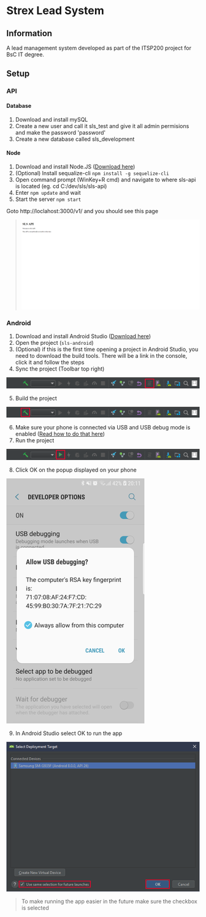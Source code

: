 # Strex Lead System

## Information

A lead management system developed as part of the ITSP200 project for BsC IT degree.

## Setup

### API

#### Database

1. Download and install mySQL
2. Create a new user and call it sls_test and give it all admin permisions and make the password 'password'
3. Create a new database called sls_development

#### Node

1. Download and install Node.JS ([Download here](https://nodejs.org/en/download/))
2. (Optional) Install sequalize-cli `npm install -g sequelize-cli`
3. Open command prompt (WinKey+R cmd) and navigate to where sls-api is located (eg. cd C:/dev/sls/sls-api)
4. Enter `npm update` and wait
5. Start the server `npm start`

Goto http://loclahost:3000/v1/ and you should see this page
>![Website](res/website.png)

### Android

1. Download and install Android Studio ([Download here](https://developer.android.com/studio/))
2. Open the project (`sls-android`)
3. (Optional) if this is the first time opening a project in Android Studio, you need to download the build tools. There will be a link in the console, click it and follow the steps
4. Sync the project (Toolbar top right)

![Sync Project](res/syncProject.png)

5. Build the project

![Build Project](res/buildProject.png)

6. Make sure your phone is connected via USB and USB debug mode is enabled ([Read how to do that here](https://www.kingoapp.com/root-tutorials/how-to-enable-usb-debugging-mode-on-android.htm))
7. Run the project

![Run Project](res/runProject.png)

8. Click OK on the popup displayed on your phone

![Allow USB Debug](res/allowDebug.png)

9. In Android Studio select OK to run the app

![Install and run](res/installApp.png)
>To make running the app easier in the future make sure the checkbox is selected